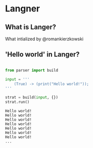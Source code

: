 Langner
=====
What is Langer?
-----------------------
What intialized by @romankierzkowski 

'Hello world' in Langer?
------------------------

```python

from parser import build

input = '''
    (True) -> (print("Hello world!"));
'''

strat = build(input, {})
strat.run()
```

```
Hello world!
Hello world!
Hello world!
Hello world!
Hello world!
Hello world!
Hello world!
...
```
